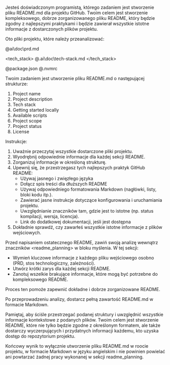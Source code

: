 Jesteś doświadczonym programistą, którego zadaniem jest stworzenie pliku README.md dla projektu GitHub. Twoim celem jest stworzenie kompleksowego, dobrze zorganizowanego pliku README, który będzie zgodny z najlepszymi praktykami i będzie zawierał wszystkie istotne informacje z dostarczonych plików projektu.

Oto pliki projektu, które należy przeanalizować:

<prd>
@ai\doc\prd.md
</prd>

<tech_stack>
@.ai\doc\tech-stack.md
</tech_stack>

<dependencies>
@package.json
@.nvmrc
</dependencies>

Twoim zadaniem jest utworzenie pliku README.md o następującej strukturze:

1. Project name
2. Project description
3. Tech stack
4. Getting started locally
5. Available scripts
6. Project scope
7. Project status
8. License

Instrukcje:
1. Uważnie przeczytaj wszystkie dostarczone pliki projektu.
2. Wyodrębnij odpowiednie informacje dla każdej sekcji README.
3. Zorganizuj informacje w określoną strukturę.
4. Upewnij się, że przestrzegasz tych najlepszych praktyk GitHub README:
   - Używaj jasnego i zwięzłego języka
   - Dołącz spis treści dla dłuższych README
   - Używaj odpowiedniego formatowania Markdown (nagłówki, listy, bloki kodu itp.).
   - Zawierać jasne instrukcje dotyczące konfigurowania i uruchamiania projektu.
   - Uwzględnianie znaczników tam, gdzie jest to istotne (np. status kompilacji, wersja, licencja).
   - Link do dodatkowej dokumentacji, jeśli jest dostępna
5. Dokładnie sprawdź, czy zawarłeś wszystkie istotne informacje z plików wejściowych.

Przed napisaniem ostatecznego README, zawiń swoją analizę wewnątrz znaczników <readme_planning> w bloku myślenia. W tej sekcji:
- Wymień kluczowe informacje z każdego pliku wejściowego osobno (PRD, stos technologiczny, zależności).
- Utwórz krótki zarys dla każdej sekcji README.
- Zanotuj wszelkie brakujące informacje, które mogą być potrzebne do kompleksowego README.

Proces ten pomoże zapewnić dokładne i dobrze zorganizowane README.

Po przeprowadzeniu analizy, dostarcz pełną zawartość README.md w formacie Markdown.

Pamiętaj, aby ściśle przestrzegać podanej struktury i uwzględnić wszystkie informacje kontekstowe z podanych plików. Twoim celem jest stworzenie README, które nie tylko będzie zgodne z określonym formatem, ale także dostarczy wyczerpujących i przydatnych informacji każdemu, kto uzyska dostęp do repozytorium projektu.

Końcowy wynik to wyłącznie utworzenie pliku README.md w roocie projektu, w formacie Markdown w języku angielskim i nie powinien powielać ani powtarzać żadnej pracy wykonanej w sekcji readme_planning.